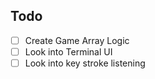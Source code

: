 ## Todo
- [ ] Create Game Array Logic
- [ ] Look into Terminal UI
- [ ] Look into key stroke listening

